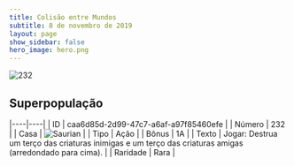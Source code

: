 ```yaml
---
title: Colisão entre Mundos
subtitle: 8 de novembro de 2019
layout: page
show_sidebar: false
hero_image: hero.png
---
```


![232](https://cdn.keyforgegame.com/media/card_front/pt/452_232_JWR7M8XWHQ5Q_pt.png)

## Superpopulação

|----|----|
| ID | caa6d85d-2d99-47c7-a6af-a97f85460efe |
| Número | 232 |
| Casa | ![Saurian](https://archonarcana.com/images/thumb/9/9e/Saurian_P.png/22px-Saurian_P.png "Sauro") |
| Tipo | Ação |
| Bônus | 1A |
| Texto | Jogar: Destrua um terço das criaturas inimigas e um terço das criaturas amigas (arredondado para cima). |
| Raridade | Rara |
